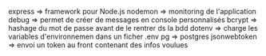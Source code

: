 express => framework pour Node.js
nodemon => monitoring de l'application
debug => permet de créer de messages en console personnalisés
bcrypt => hashage du mot de passe avant de le rentrer ds la bdd
dotenv => charge les variables d'environnemen dans un ficher .env
pg => postgres 
jsonwebtoken => envoi un token au front contenant des infos voulues